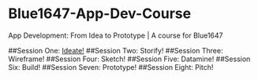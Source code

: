 # Blue1647-App-Dev-Course
App Development: From Idea to Prototype | A course for Blue1647

##Session One: [Ideate!](session1.md)
##Session Two: Storify!
##Session Three: Wireframe!
##Session Four: Sketch!
##Session Five: Datamine!
##Session Six: Build!
##Session Seven: Prototype!
##Session Eight: Pitch!

